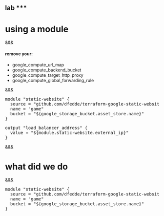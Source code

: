 <!-- .slide: data-background="#b50152" -->
## lab ***
# using a module

&&&
#### remove your:
- google_compute_url_map
- google_compute_backend_bucket
- google_compute_target_http_proxy
- google_compute_global_forwarding_rule

&&&

<pre>
module "static-website" {
  source = "github.com/dfedde/terraform-google-static-website"
  name = "game"
  bucket = "${google_storage_bucket.asset_store.name}"
}
</pre>

<pre class="fragment">
output "load_balancer_address" {
  value = "${module.static-website.external_ip}"
}
</pre>

&&&
# what did we do
&&&

<pre>
<span class="fragment highlight-current-green">module</span> <span class="fragment highlight-current-green">"static-website"</span> {
  <span class="fragment highlight-current-green">source = "github.com/dfedde/terraform-google-static-website"</span>
  <span class="fragment highlight-current-green"><span class="fragment highlight-current-green">name = "game"</span>
  <span class="fragment highlight-current-green">bucket = "${google_storage_bucket.asset_store.name}"</span></span>
}
</code></pre>
